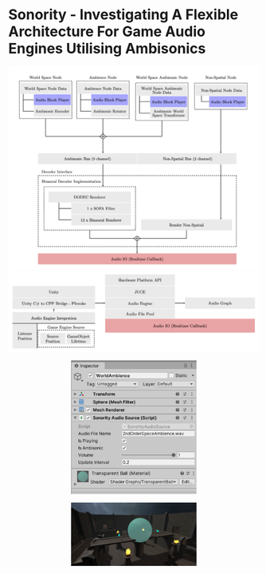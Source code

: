 # Sonority - Investigating A Flexible Architecture For Game Audio Engines Utilising Ambisonics

![Audio Graph](resources/AudioGraph.png)
![Engine Architecture](resources/EngineArchitecture.png)

<p align="center">
  <img src="resources/editor.png" width="50%" alt="Unity Editor">
</p>

<p align="center">
  <img src="resources/demo_scene.png" width="50%" alt="Demo Scene">
</p>

